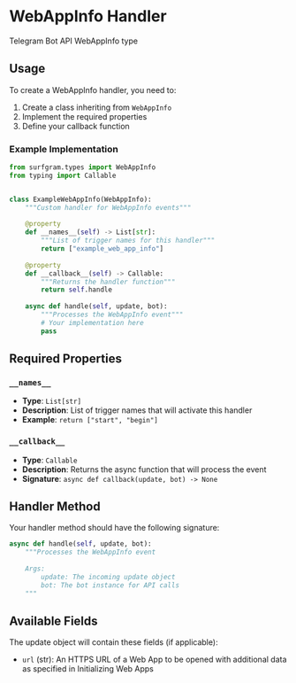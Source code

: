 # WebAppInfo Handler

Telegram Bot API WebAppInfo type

## Usage

To create a WebAppInfo handler, you need to:

1. Create a class inheriting from `WebAppInfo`
2. Implement the required properties
3. Define your callback function

### Example Implementation

```python
from surfgram.types import WebAppInfo
from typing import Callable


class ExampleWebAppInfo(WebAppInfo):
    """Custom handler for WebAppInfo events"""
    
    @property
    def __names__(self) -> List[str]:
        """List of trigger names for this handler"""
        return ["example_web_app_info"]
    
    @property
    def __callback__(self) -> Callable:
        """Returns the handler function"""
        return self.handle
    
    async def handle(self, update, bot):
        """Processes the WebAppInfo event"""
        # Your implementation here
        pass
```

## Required Properties

### `__names__`
- **Type**: `List[str]`
- **Description**: List of trigger names that will activate this handler
- **Example**: `return ["start", "begin"]`

### `__callback__`
- **Type**: `Callable`
- **Description**: Returns the async function that will process the event
- **Signature**: `async def callback(update, bot) -> None`

## Handler Method

Your handler method should have the following signature:

```python
async def handle(self, update, bot):
    """Processes the WebAppInfo event
    
    Args:
        update: The incoming update object
        bot: The bot instance for API calls
    """
```

## Available Fields

The update object will contain these fields (if applicable):

- `url` (str): An HTTPS URL of a Web App to be opened with additional data as specified in Initializing Web Apps
